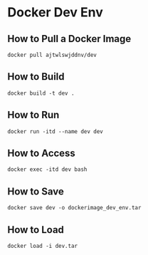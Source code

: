 # Docker Dev Env

## How to Pull a Docker Image
```
docker pull ajtwlswjddnv/dev
```

## How to Build
```
docker build -t dev .
```

## How to Run
```
docker run -itd --name dev dev
```

## How to Access
```
docker exec -itd dev bash
```

## How to Save
```
docker save dev -o dockerimage_dev_env.tar
```

## How to Load
```
docker load -i dev.tar
```
